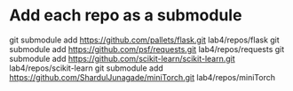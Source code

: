 # Add each repo as a submodule
git submodule add https://github.com/pallets/flask.git lab4/repos/flask
git submodule add https://github.com/psf/requests.git lab4/repos/requests
git submodule add https://github.com/scikit-learn/scikit-learn.git lab4/repos/scikit-learn
git submodule add https://github.com/ShardulJunagade/miniTorch.git lab4/repos/miniTorch
